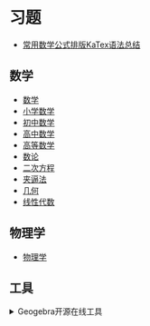 # 习题

- [常用数学公式排版KaTex语法总结](https://kissingfire123.github.io/2022/02/18_%E6%95%B0%E5%AD%A6%E5%85%AC%E5%BC%8Fkatex%E5%B8%B8%E7%94%A8%E8%AF%AD%E6%B3%95%E6%80%BB%E7%BB%93/)

## 数学

- [数学](/exercises/math.md)
- [小学数学](/exercises/math.primary.md)
- [初中数学](/exercises/math.secondary.md)
- [高中数学](/exercises/math.high.md)
- [高等数学](/exercises/advanced.mathematics.md)
- [数论](/exercises/number.theory.md)
- [二次方程](/exercises/quadratic.equation.md)
- [夹逼法](/exercises/sequeezing.md)
- [几何](/exercises/geometry.md)
- [线性代数](/exercises/linear.algebra.md)


## 物理学

- [物理学](/exercises/physics.md)

## 工具

<details>
<summary>Geogebra开源在线工具</summary>

### [Geogebra](https://www.geogebra.org/)

- [Geogebra几何平面作图在线工具，用meijie.lmj@outlook.com登录的](https://www.geogebra.org/geometry?lang=zh_CN)
- [Geogebra经典版](https://www.geogebra.org/classic?lang=zh_CN)
- [github](https://github.com/lmj01/geogebra)

</details>
